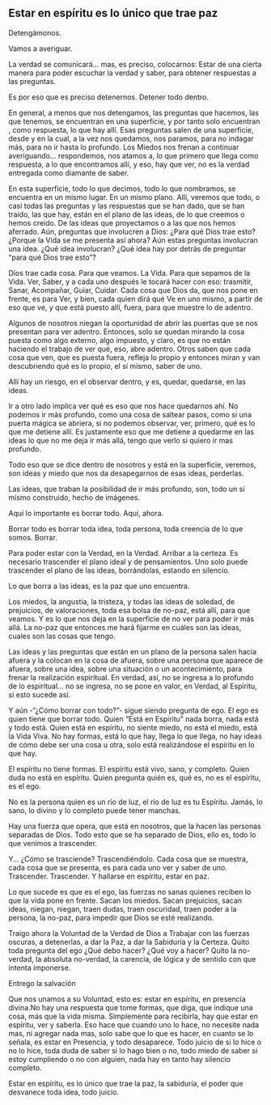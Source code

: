 ## Estar en espíritu es lo único que trae paz

Detengámonos.

Vamos a averiguar.

La verdad se comunicará… mas, es preciso, colocarnos: Estar de una cierta manera para poder escuchar la verdad y saber, para obtener respuestas a las preguntas.

Es por eso que es preciso detenernos. Detener todo dentro.

En general, a menos que nos detengamos, las preguntas que hacemos, las que tenemos, se encuentran en una superficie, y por tanto solo encuentran , como respuesta, lo que hay allí. Esas preguntas salen de una superficie, desde y en la cual, a la vez nos quedamos, nos paramos, para no indagar más, para no ir hasta lo profundo. Los Miedos nos frenan a continuar averiguando… respondemos, nos atamos a, lo que primero que llega como respuesta, a lo que encontramos allí, y eso, hay que ver, no es la verdad entregada como diamante de saber.

En esta superficie, todo lo que decimos, todo lo que nombramos, se encuentra en un mismo lugar. En un mismo plano. Allí, veremos que todo, o casi todas las preguntas y las respuestas que se han dado, que se han traído, las que hay, están en el plano de las ideas, de lo que creemos o hemos creído. De las ideas que proyectamos o a las que nos hemos aferrado. Aún, preguntas que involucren a Dios: ¿Para qué Dios trae esto? ¿Porque la Vida se me presenta así ahora? Aún estas preguntas involucran una idea. ¿Qué idea involucran? ¿Qué idea hay por detrás de preguntar “para qué Dios trae esto”?

Dios trae cada cosa. Para que veamos. La Vida. Para que sepamos de la Vida. Ver, Saber, y a cada uno después le tocará hacer con eso: trasmitir, Sanar, Acompañar, Guiar, Cuidar. Cada cosa que Dios da, que nos pone en frente, es para Ver, y bien, cada quien dirá qué Ve en uno mismo, a partir de eso que ve, y que está puesto allí, fuera, para que muestre lo de adentro.

Algunos de nosotros niegan la oportunidad de abrir las puertas que se nos presentan para ver adentro. Entonces, solo se quedan mirando la cosa puesta como algo externo, algo impuesto, y claro, es que no están haciendo el trabajo de ver qué, eso, abre adentro. Otros saben que cada cosa que ven, que es puesta fuera, refleja lo propio y entonces miran y van descubriendo qué es lo propio, el sí mismo, saber de uno.

Allí hay un riesgo, en el observar dentro, y es, quedar, quedarse, en las ideas.

Ir a otro lado implica ver qué es eso que nos hace quedarnos ahí. No podemos ir más profundo, como una cosa de saltear pasos, como si una puerta mágica se abriera, si no podemos observar, ver, primero, qué es lo que me detiene allí. Es justamente eso que me detiene a quedarme en las ideas lo que no me deja ir más allá, tengo que verlo si quiero ir mas profundo.

Todo eso que se dice dentro de nosotros y está en la superficie, veremos, son ideas y miedo que nos da desapegarnos de esas ideas, perderlas.

Las ideas, que traban la posibilidad de ir más profundo, son, todo un sí mismo construido, hecho de imágenes.

Aquí lo importante es borrar todo. Aquí, ahora.

Borrar todo es borrar toda idea, toda persona, toda creencia de lo que somos. Borrar.

Para poder estar con la Verdad, en la Verdad. Arribar a la certeza. Es necesario trascender el plano ideal y de pensamientos. Uno solo puede trascender el plano de las ideas, borrándolas, estando en silencio.

Lo que borra a las ideas, es la paz que uno encuentra.

Los miedos, la angustia, la tristeza, y todas las ideas de soledad, de prejuicios, de valoraciones, toda esa bolsa de no-paz, está allí, para que veamos. Y es lo que nos deja en la superficie de no ver para poder ir más allá. La no-paz que entonces me hará fijarme en cuáles son las ideas, cuales son las cosas que tengo.

Las ideas y las preguntas que están en un plano de la persona salen hacia afuera y la colocan en la cosa de afuera, sobre una persona que aparece de afuera, sobre una idea, sobre una situación o un acontecimiento, para frenar la realización espiritual. En verdad, así, no se ingresa a lo profundo de lo espiritual… no se ingresa, no se pone en valor, en Verdad, al Espíritu, si esto sucede así.

Y aún -“¿Cómo borrar con todo?”- sigue siendo pregunta de ego. El ego es quien tiene que borrar todo. Quien “Está en Espíritu” nada borra, nada está y todo está. Quien está en espíritu, no siente miedo, no está el miedo, está la Vida Viva. No hay formas, está lo que hay, llega lo que llega, no hay ideas de cómo debe ser una cosa u otra, solo está realizándose el espíritu en lo que hay.

El espíritu no tiene formas. El espíritu está vivo, sano, y completo. Quien duda no está en espíritu. Quien pregunta quién es, qué es, no es el espíritu, es el ego.

No es la persona quien es un río de luz, el río de luz es tu Espíritu. Jamás, lo sano, lo divino y lo completo puede tener manchas.

Hay una fuerza que opera, que está en nosotros, que la hacen las personas separadas de Dios. Todo esto que se ha separado de Dios, ello es, todo lo que venimos a trascender.

Y… ¿Cómo se trasciende? Trascendiéndolo. Cada cosa que se muestra, cada cosa que se presenta, es para cada uno ver y saber de uno. Trascender. Trascender. Y hallarse en espíritu, estar en paz.

Lo que sucede es que es el ego, las fuerzas no sanas quienes reciben lo que la vida pone en frente. Sacan los miedos. Sacan prejuicios, sacan ideas, niegan, niegan, traen dudas, traen oscuridad, traen poder a la persona, la no-paz, para impedir que Dios se esté realizando.

Traigo ahora la Voluntad de la Verdad de Dios a Trabajar con las fuerzas oscuras, a detenerlas, a dar la Paz, a dar la Sabiduría y la Certeza. Quito toda pregunta del ego ¿Qué debo hacer? ¿Qué voy a hacer? Quito la no-verdad, la absoluta no-verdad, la carencia, de lógica y de sentido con que intenta imponerse.

Entrego la salvación

Que nos unamos a su Voluntad, esto es: estar en espíritu, en presencia divina.No hay una respuesta que tome formas, que diga, que indique una cosa, más que la vida misma. Simplemente para recibirla, hay que estar en espíritu, ver y saberla. Eso hace que cuando uno lo hace, no necesite nada mas, ni agregar nada mas, solo sabe que lo que es hacer, en cuanto se lo señala, es estar en Presencia, y todo desaparece. Todo juicio de si lo hice o no lo hice, toda duda de saber si lo hago bien o no, todo miedo de saber si estoy cumpliendo o no con alguien, nada hay en tanto hay silencio completo.

Estar en espíritu, es lo único que trae la paz, la sabiduría, el poder que desvanece toda idea, todo juicio.